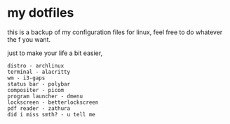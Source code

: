 # my dotfiles

this is a backup of my configuration files for linux, feel free to do whatever the f you want.

just to make your life a bit easier,
```
distro - archlinux
terminal - alacritty
wm - i3-gaps
status bar - polybar
compositer - picom
program launcher - dmenu
lockscreen - betterlockscreen
pdf reader - zathura
did i miss smth? - u tell me
```
